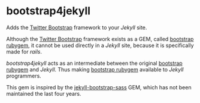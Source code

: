 # bootstrap4jekyll
Adds the 
[Twitter Bootstrap](https://getbootstrap.com/)
framework to your _Jekyll_ site.

Although the
[Twitter Bootstrap](https://getbootstrap.com/)
framework exists as a GEM, called [bootstrap rubygem](https://rubygems.org/gems/bootstrap),
it cannot be used directly in a _Jekyll_ site, because it is specifically made for _rails_.

_bootstrap4jekyll_ acts as an intermediate between the original
[bootstrap rubygem](https://rubygems.org/gems/bootstrap)
and _Jekyll_. Thus making [bootstrap rubygem](https://rubygems.org/gems/bootstrap) 
available to _Jekyll_ programmers.

This gem is inspired by the 
[jekyll-bootstrap-sass](https://github.com/benbalter/jekyll-bootstrap-sass) GEM,
which has not been maintained the last four years.
